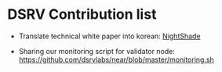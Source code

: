 # DSRV Contribution list

* Translate technical white paper into korean: 
[NightShade](https://github.com/dsrvlabs/near/files/4928524/Nightshade_.Near.Protocol.Sharding.Design.pdf)

* Sharing our monitoring script for validator node: https://github.com/dsrvlabs/near/blob/master/monitoring.sh
